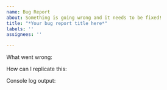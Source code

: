 ```yaml
---
name: Bug Report
about: Something is going wrong and it needs to be fixed!
title: "*Your bug report title here*"
labels: ''
assignees: ''

---
```


What went wrong:

How can I replicate this:

Console log output:

